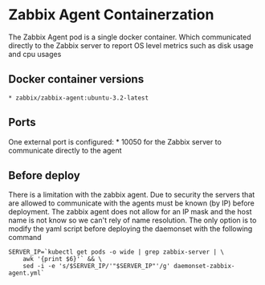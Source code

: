 # Zabbix Agent Containerzation

The Zabbix Agent pod is a single docker container. Which communicated directly to the Zabbix server to report OS level metrics such as disk usage and cpu usages

## Docker container versions
	* zabbix/zabbix-agent:ubuntu-3.2-latest
	
## Ports
One external port is configured:
	* 10050 for the Zabbix server to communicate directly to the agent
   
## Before deploy
There is a limitation with the zabbix agent. Due to security the servers that are allowed to communicate with the agents must be known (by IP) before deployment. The zabbix agent does not allow for an IP mask and the host name is not know so we can't rely of name resolution. The only option is to modify the yaml script before deploying the daemonset with the following command

    SERVER_IP=`kubectl get pods -o wide | grep zabbix-server | \
        awk '{print $6}'` && \
        sed -i -e 's/$SERVER_IP/'"$SERVER_IP"'/g' daemonset-zabbix-agent.yml`
